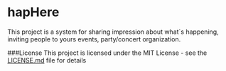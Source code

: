 # hapHere
This project is a system for sharing impression about what`s happening, inviting people to yours events, party/concert organization.

###License
This project is licensed under the MIT License - see the [LICENSE.md](https://github.com/demchuk20/hapHere/blob/test/LICENSE.md) file for details
